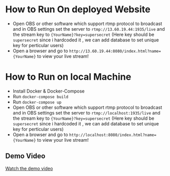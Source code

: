 # How to Run On deployed Website

- Open OBS or other software which support rtmp protocol to broadcast and in OBS settings set the server to `rtmp://13.60.19.44:1935/live` and the stream key to `{YourName}?key=supersecret` (Here key should be `supersecret` since i hardcoded it , we can add database to set unique key for perticular users)
- Open a browser and go to `http://13.60.19.44:8080/index.html?name={YourName}` to view your live stream!

# How to Run on local Machine

- Install Docker & Docker-Compose
- Run `docker-compose build`
- Run `docker-compose up`
- Open OBS or other software which support rtmp protocol to broadcast and in OBS settings set the server to `rtmp://localhost:1935/live` and the stream key to `{YourName}?key=supersecret` (Here key should be `supersecret` since i hardcoded it , we can add database to set unique key for perticular users)
- Open a browser and go to `http://localhost:8080/index.html?name={YourName}` to view your live stream!

## Demo Video
[Watch the demo video](/home/xolo/LIveVIdeoStreamingDemo.mp4)

